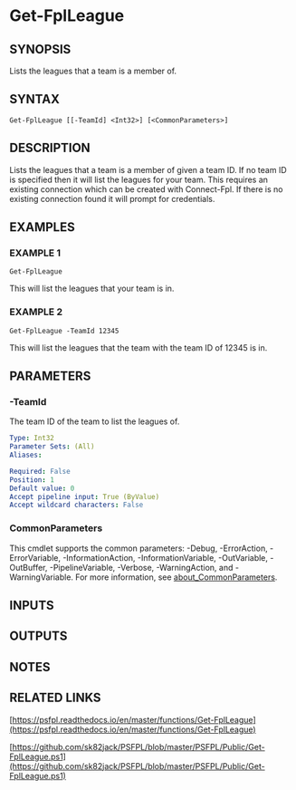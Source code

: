 # Get-FplLeague

## SYNOPSIS
Lists the leagues that a team is a member of.

## SYNTAX

```
Get-FplLeague [[-TeamId] <Int32>] [<CommonParameters>]
```

## DESCRIPTION
Lists the leagues that a team is a member of given a team ID.
If no team ID is specified then it will list the leagues for your team.
This requires an existing connection which can be created with Connect-Fpl.
If there is no existing connection found it will prompt for credentials.

## EXAMPLES

### EXAMPLE 1
```
Get-FplLeague
```

This will list the leagues that your team is in.

### EXAMPLE 2
```
Get-FplLeague -TeamId 12345
```

This will list the leagues that the team with the team ID of 12345 is in.

## PARAMETERS

### -TeamId
The team ID of the team to list the leagues of.

```yaml
Type: Int32
Parameter Sets: (All)
Aliases:

Required: False
Position: 1
Default value: 0
Accept pipeline input: True (ByValue)
Accept wildcard characters: False
```

### CommonParameters
This cmdlet supports the common parameters: -Debug, -ErrorAction, -ErrorVariable, -InformationAction, -InformationVariable, -OutVariable, -OutBuffer, -PipelineVariable, -Verbose, -WarningAction, and -WarningVariable. For more information, see [about_CommonParameters](http://go.microsoft.com/fwlink/?LinkID=113216).

## INPUTS

## OUTPUTS

## NOTES

## RELATED LINKS

[https://psfpl.readthedocs.io/en/master/functions/Get-FplLeague](https://psfpl.readthedocs.io/en/master/functions/Get-FplLeague)

[https://github.com/sk82jack/PSFPL/blob/master/PSFPL/Public/Get-FplLeague.ps1](https://github.com/sk82jack/PSFPL/blob/master/PSFPL/Public/Get-FplLeague.ps1)

